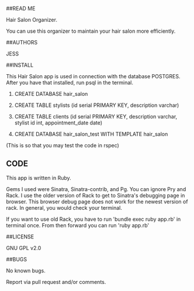 ##READ ME

Hair Salon Organizer.

You can use this organizer to maintain your hair salon more efficiently.


##AUTHORS

JESS



##INSTALL


This Hair Salon app is used in connection with the database POSTGRES.
After you have that installed, run psql in the terminal.


1. CREATE DATABASE hair_salon

2. CREATE TABLE stylists (id serial PRIMARY KEY, description varchar)

3. CREATE TABLE clients (id serial PRIMARY KEY, description varchar, stylist id int, appointment_date date)

4. CREATE DATABASE hair_salon_test WITH TEMPLATE hair_salon

(This is so that you may test the code in rspec)



## CODE

This app is written in Ruby.

Gems I used were Sinatra, Sinatra-contrib, and Pg.
You can ignore Pry and Rack. I use the older version of Rack to get to Sinatra's debugging page in browser. This browser debug page does not work for the newest version of rack. In general, you would check your terminal.

If you want to use old Rack, you have to run 'bundle exec ruby app.rb' in terminal once. From then forward you can run 'ruby app.rb'



##LICENSE

GNU GPL v2.0



##BUGS

No known bugs.

Report via pull request and/or comments.

